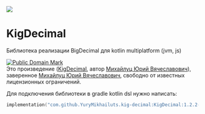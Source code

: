 [![](https://jitpack.io/v/YuryMikhailuts/kig-decimal.svg)](https://jitpack.io/#YuryMikhailuts/kig-decimal)

# KigDecimal

Библиотека реализации BigDecimal для kotlin multiplatform (jvm, js)

<p>
<a rel="license" href="http://creativecommons.org/publicdomain/mark/1.0/">
<img src="https://licensebuttons.net/p/mark/1.0/88x31.png"
     style="border-style: none;" alt="Public Domain Mark" />
</a>
<br />
Это произведение (<a href="https://gitflic.ru/project/mikhaylutsyury/kig-decimal" rel="dct:creator"><span property="dct:title">KigDecimal</span></a>, автор <a href="https://gitflic.ru/user/mikhaylutsyury" rel="dct:creator"><span property="dct:title">Михайлуц Юрий Вячеславович</span></a>), заверенное <a href="https://gitflic.ru/user/mikhaylutsyury" rel="dct:publisher"><span property="dct:title">Михайлуц Юрий Вячеславович</span></a>, свободно от известных лицензионных ограничений.
</p>


Для подключения библиотеки в gradle kotlin dsl нужно написать:

```kotlin
implementation("com.github.YuryMikhailuts.kig-decimal:KigDecimal:1.2.2-SNAPSHOT")
```